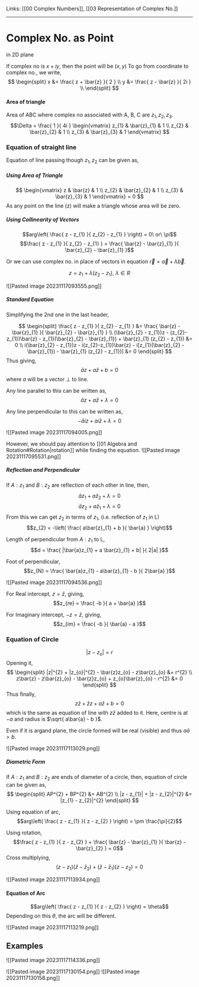 Links: [[00 Complex Numbers]], [[03 Representation of Complex No.]]
___
# Complex No. as Point 
in 2D plane 

If complex no is $x+iy$, then the point will be $(x,y)$
To go from coordinate to complex no., we write,
$$
\begin{split}
x &= \frac{ z + \bar{z} }{ 2 } \\
y &= \frac{ z - \bar{z} }{ 2i } \\
\end{split}
$$

#### Area of triangle 
Area of ABC where complex no associated with A, B, C are $z_{1},z_{2},z_{3}$. 
$$\Delta = \frac{ 1 }{ 4i }
\begin{vmatrix}
z_{1} & \bar{z}_{1} & 1 \\
z_{2} & \bar{z}_{2} & 1 \\
z_{3} & \bar{z}_{3} & 1
\end{vmatrix}
$$

### Equation of straight line
Equation of line passing though $z_{1},z_{2}$ can be given as,
##### Using Area of Triangle
$$
\begin{vmatrix}
z & \bar{z} & 1 \\
z_{2} & \bar{z}_{2} & 1 \\
z_{3} & \bar{z}_{3} & 1 
\end{vmatrix} = 0
$$
As any point on the line (z) will make a triangle whose area will be zero. 

##### Using Collinearity of Vectors 
$$arg\left( \frac{ z - z_{1} }{ z_{2} - z_{1} } \right) = 0\ or\ \pi$$
$$\frac{ z - z_{1} }{ z_{2} - z_{1} } = \frac{ \bar{z} - \bar{z}_{1} }{ \bar{z}_{2} - \bar{z}_{1} }$$

Or we can use complex no. in place of vectors in equation $\vec{r} = \vec{a} + \lambda \vec{b}$. 

$$z = z_{1} + \lambda (z_{2} - z_{1}),\ \lambda \in R$$

![[Pasted image 20231117093555.png]]

##### Standard Equation 
Simplifying the 2nd one in the last header,

$$
\begin{split}
\frac{ z - z_{1} }{ z_{2} - z_{1} } &= \frac{ \bar{z} - \bar{z}_{1} }{ \bar{z}_{2} - \bar{z}_{1} } \\
(\bar{z}_{2} - z_{1})z - (z_{2}-z_{1})\bar{z} - z_{1}(\bar{z}_{2} - \bar{z}_{1}) + \bar{z}_{1} (z_{2} - z_{1}) &= 0 \\
i(\bar{z}_{2} - z_{1})z - i(z_{2}-z_{1})\bar{z} - i[z_{1}(\bar{z}_{2} - \bar{z}_{1}) - \bar{z}_{1} (z_{2} - z_{1})] &= 0 
\end{split}
$$
Thus giving,
$$\bar{a}z + a \bar{z} + b = 0$$
where $a$ will be a vector $\perp$ to line. 

Any line parallel to this can be written as,
$$\bar{a}z + a \bar{z} + \lambda = 0$$

Any line perpendicular to this can be written as,
$$-\bar{a}iz + ai \bar{z} + \lambda = 0$$

![[Pasted image 20231117094005.png]]

However, we should pay attention to [[01 Algebra and Rotation#Rotation|rotation]] while finding the equation.
![[Pasted image 20231117095531.png]]

##### Reflection and Perpendicular 
If $A:z_{1}$ and $B:z_{2}$ are reflection of each other in line, then,
$$\bar{a}z_{1} + a \bar{z}_{2} + \lambda = 0$$
$$\bar{a}z_{2} + a \bar{z}_{1} + \lambda = 0$$
From this we can get $z_{2}$ in terms of $z_{1}$, (i.e. reflection of $z_{1}$ in L)
$$z_{2} = -\left( \frac{ a\bar{z}_{1} + b }{ \bar{a} } \right)$$

Length of perpendicular from $A:z_{1}$ to L,
$$d = \frac{ |\bar{a}z_{1} + a \bar{z}_{1} + b| }{ 2|a| }$$

Foot of perpendicular,
$$z_{N} = \frac{ \bar{a}z_{1} - a\bar{z}_{1} - b }{ 2\bar{a} }$$

![[Pasted image 20231117094536.png]]

For Real intercept, $z = \bar{z}$, giving,
$$z_{re} = \frac{ -b }{ a + \bar{a} }$$

For Imaginary intercept, $-z = \bar{z}$, giving,
$$z_{im} = \frac{ -b }{ \bar{a} - a }$$

### Equation of Circle 
$$|z - z_{o}| = r$$
Opening it,
$$
\begin{split}
|z|^{2} + |z_{o}|^{2} - \bar{z}z_{o} - z\bar{z}_{o} &= r^{2} \\
z\bar{z} - z\bar{z}_{o} - \bar{z}z_{o} + z_{o}\bar{z}_{o} - r^{2} &= 0
\end{split}
$$
Thus finally,
$$z\bar{z} + \bar{z}z + a\bar{z} + b = 0$$
which is the same as equation of line with $z\bar{z}$ added to it.
Here, centre is at $-a$ and radius is $\sqrt{ a\bar{a} - b }$. 

Even if it is argand plane, the circle formed will be real (visible) and thus $a \bar{a} > b$.

![[Pasted image 20231117113029.png]]

##### Diametric Form 
If $A:z_{1}$ and $B:z_{2}$ are ends of diameter of a circle, then, equation of circle can be given as,
$$
\begin{split}
AP^{2} + BP^{2} &= AB^{2} \\
|z - z_{1}| + |z - z_{2}|^{2} &= |z_{1} - z_{2}|^{2} 
\end{split}
$$

Using equation of arc,
$$arg\left( \frac{ z - z_{1} }{ z - z_{2} } \right) = \pm \frac{\pi}{2}$$

Using rotation,
$$\frac{ z - z_{1} }{ z - z_{2} } + \frac{ \bar{z} - \bar{z}_{1} }{ \bar{z} - \bar{z}_{2} } = 0$$
Cross multiplying,
$$(z - z_{1})(\bar{z} - \bar{z}_{2}) + (\bar{z} - \bar{z}_{1})(z - z_{2}) = 0$$

![[Pasted image 20231117113934.png]]

#### Equation of Arc

$$arg\left( \frac{ z - z_{1} }{ z - z_{2} } \right) = \theta$$
Depending on this $\theta$, the arc will be different. 

![[Pasted image 20231117113219.png]]

## Examples
![[Pasted image 20231117114336.png]]

![[Pasted image 20231117130154.png]]
![[Pasted image 20231117130158.png]]

